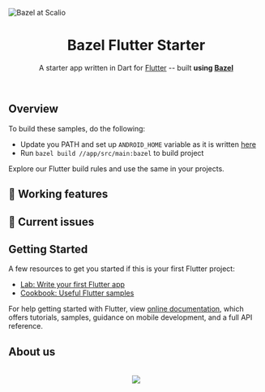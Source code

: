 ![Bazel at Scalio](https://raw.githubusercontent.com/scalio/bazel-status/master/assets/scalio-bf.svg?sanitize=true)

<h1 align="center">Bazel Flutter Starter</h1>

<p align="center">
  A starter app written in Dart for <a href="https://flutter.dev/">Flutter</a> -- built <b>using <a href="https://bazel.build/">Bazel</a></b>
</p>

&nbsp;
## Overview

To build these samples, do the following:

* Update you PATH and set up `ANDROID_HOME` variable as it is written [here](https://docs.bazel.build/versions/master/tutorial/android-app.html#integrate-with-the-android-sdk)
* Run `bazel build //app/src/main:bazel` to build project

Explore our Flutter build rules and use the same in your projects.

## 💚 Working features 


## 🔴 Current issues


## Getting Started

A few resources to get you started if this is your first Flutter project:

- [Lab: Write your first Flutter app](https://flutter.dev/docs/get-started/codelab)
- [Cookbook: Useful Flutter samples](https://flutter.dev/docs/cookbook)

For help getting started with Flutter, view
[online documentation](https://flutter.dev/docs), which offers tutorials,
samples, guidance on mobile development, and a full API reference.


## About us
<p align="center">
    <br/>
    <a href="https://scal.io/">
        <img src="https://raw.githubusercontent.com/scalio/bazel-status/master/assets/scalio-logo.svg?sanitize=true" />
    </a>
    <br/>
</p>
